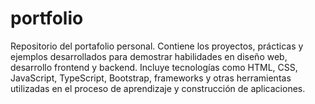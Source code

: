 # portfolio
Repositorio del portafolio personal. Contiene los proyectos, prácticas y ejemplos desarrollados para demostrar habilidades en diseño web, desarrollo frontend y backend. Incluye tecnologías como HTML, CSS, JavaScript, TypeScript, Bootstrap, frameworks y otras herramientas utilizadas en el proceso de aprendizaje y construcción de aplicaciones.

